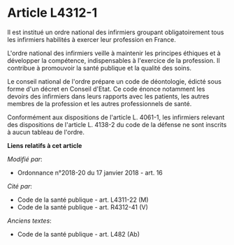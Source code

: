 # Article L4312-1

Il est institué un ordre national des infirmiers groupant obligatoirement tous les infirmiers habilités à exercer leur
profession en France.

L'ordre national des infirmiers veille à maintenir les principes éthiques et à développer la compétence, indispensables à
l'exercice de la profession. Il contribue à promouvoir la santé publique et la qualité des soins.

Le conseil national de l'ordre prépare un code de déontologie, édicté sous forme d'un décret en Conseil d'Etat. Ce code
énonce notamment les devoirs des infirmiers dans leurs rapports avec les patients, les autres membres de la profession et les
autres professionnels de santé.

Conformément aux dispositions de l'article L. 4061-1, les infirmiers relevant des dispositions de l'article L. 4138-2 du code
de la défense ne sont inscrits à aucun tableau de l'ordre.

**Liens relatifs à cet article**

_Modifié par_:

  - Ordonnance n°2018-20 du 17 janvier 2018 - art. 16

_Cité par_:

  - Code de la santé publique - art. L4311-22 (M)
  - Code de la santé publique - art. R4312-41 (V)

_Anciens textes_:

  - Code de la santé publique - art. L482 (Ab)
